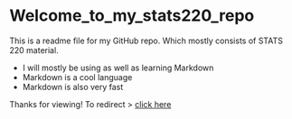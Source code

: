 # Welcome_to_my_stats220_repo
This is a readme file for my GitHub repo. Which mostly consists of STATS 220  material.

* I will mostly be using as well as learning Markdown
* Markdown is a cool language
* Markdown is also very fast

Thanks for viewing! 
To redirect > [click here](https://www.google.com)
